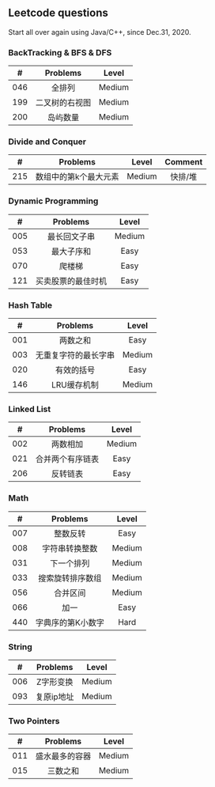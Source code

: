## Leetcode questions

Start all over again using Java/C++, since Dec.31, 2020.

### BackTracking & BFS & DFS
|#|Problems|Level|
|:-:|:-: | :-: |
|046|全排列|Medium|
|199|二叉树的右视图|Medium|
|200|岛屿数量|Medium|

### Divide and Conquer
|#|Problems|Level|Comment|
|:-:|:-: | :-: | :-: |
|215|数组中的第k个最大元素|Medium|快排/堆|

### Dynamic Programming
|#|Problems|Level|
|:-:|:-: | :-: |
|005|最长回文子串|Medium|
|053|最大子序和|Easy|
|070|爬楼梯|Easy|
|121|买卖股票的最佳时机|Easy|

### Hash Table
|#|Problems|Level|
|:-:|:-: | :-: |
|001|两数之和|Easy|
|003|无重复字符的最长字串|Medium|
|020|有效的括号|Easy|
|146|LRU缓存机制|Medium|

### Linked List
|#|Problems|Level|
|:-:|:-: | :-: |
|002|两数相加|Medium|
|021|合并两个有序链表|Easy|
|206|反转链表|Easy|

### Math
|#|Problems|Level|
|:-:|:-: | :-: |
|007|整数反转|Easy|
|008|字符串转换整数|Medium|
|031|下一个排列|Medium|
|033|搜索旋转排序数组|Medium|
|056|合并区间|Medium|
|066|加一|Easy|
|440|字典序的第K小数字|Hard|

### String
|#|Problems|Level|
|:-:|:-: | :-: |
|006|Z字形变换|Medium|
|093|复原ip地址|Medium|

### Two Pointers
|#|Problems|Level|
|:-:|:-: | :-: |
|011|盛水最多的容器|Medium|
|015|三数之和|Medium|
